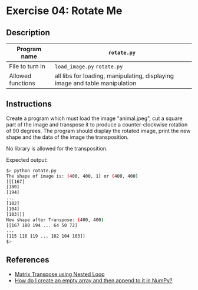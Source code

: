 # Exercise 04: Rotate Me

## Description

| Program name | `rotate.py` |
| ------------ | ----------- |
| File to turn in | `load_image.py` `rotate.py` |
| Allowed functions | all libs for loading, manipulating, displaying image and table manipulation |

## Instructions

Create a program which must load the image "animal.jpeg", cut a square part of the image and transpose it to produce a counter-clockwise rotation of 90 degrees.
The program should display the rotated image, print the new shape and the data of the image the transposition.

No library is allowed for the transposition.

Expected output:

```bash
$> python rotate.py
The shape of image is: (400, 400, 1) or (400, 400)
[[[167]
[180]
[194]
...
[102]
[104]
[103]]]
New shape after Transpose: (400, 400)
[[167 180 194 ... 64 50 72]
...
[115 116 119 ... 102 104 103]]
$>
```

## References

- [Matrix Transpose using Nested Loop](https://www.programiz.com/python-programming/examples/transpose-matrix)
- [How do I create an empty array and then append to it in NumPy?](https://stackoverflow.com/questions/568962/how-do-i-create-an-empty-array-and-then-append-to-it-in-numpy)
